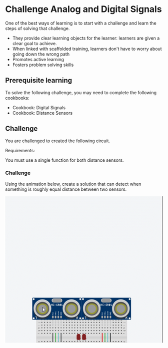 # Challenge Analog and Digital Signals 

One of the best ways of learning is to start with a challenge and learn the steps of solving that challenge.

* They provide clear learning objects for the learner: learners are given a clear goal to achieve.
* When linked with scaffolded training, learners don't have to worry about going down the wrong path
* Promotes active learning
* Fosters problem solving skills

## Prerequisite learning

To solve the following challenge, you may need to complete the following cookbooks:

* Cookbook: Digital Signals
* Cookbook: Distance Sensors

## Challenge

You are challenged to created the following circuit.

Requirements: 

You must use a single function for both distance sensors.

### Challenge
Using the animation below, create a solution that can detect when something is roughly equal distance between two sensors.

![](img/findTheCentre.gif)